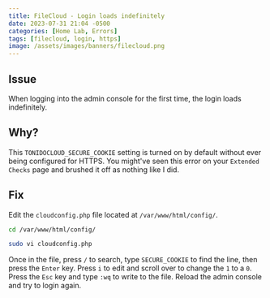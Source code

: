 ```yaml
---
title: FileCloud - Login loads indefinitely
date: 2023-07-31 21:04 -0500
categories: [Home Lab, Errors]
tags: [filecloud, login, https]
image: /assets/images/banners/filecloud.png
---
```

## Issue
When logging into the admin console for the first time, the login loads indefinitely.

## Why?
This `TONIDOCLOUD_SECURE_COOKIE` setting is turned on by default without ever being configured for HTTPS. You might've seen this error on your `Extended Checks` page and brushed it off as nothing like I did.

## Fix
Edit the `cloudconfig.php` file located at `/var/www/html/config/`.

```bash
cd /var/www/html/config/

sudo vi cloudconfig.php
```

Once in the file, press `/` to search, type `SECURE_COOKIE` to find the line, then press the `Enter` key. Press `i` to edit and scroll over to change the `1` to a `0`. Press the `Esc` key and type `:wq` to write to the file. Reload the admin console and try to login again.
